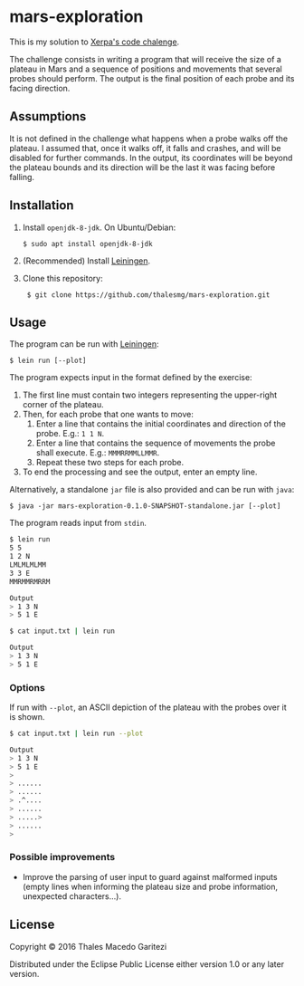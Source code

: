# mars-exploration

This is my solution to [Xerpa's code chalenge](https://gist.github.com/nirev/c42c35eb9a839f7756558519f361bc06). 

The challenge consists in writing a program that will receive the size of a plateau
in Mars and a sequence of positions and movements that several probes should
perform. The output is the final position of each probe and its facing direction.

## Assumptions

It is not defined in the challenge what happens when a probe walks off the plateau.
I assumed that, once it walks off, it falls and crashes, and will be disabled
for further commands. In the output, its coordinates will be beyond the plateau
bounds and its direction will be the last it was facing before falling.

## Installation

1. Install `openjdk-8-jdk`. On Ubuntu/Debian:

       $ sudo apt install openjdk-8-jdk

2. (Recommended) Install [Leiningen](http://leiningen.org/).
3. Clone this repository:

        $ git clone https://github.com/thalesmg/mars-exploration.git

## Usage

The program can be run with [Leiningen](http://leiningen.org/):

    $ lein run [--plot]

The program expects input in the format defined by the exercise:

1. The first line must contain two integers representing the upper-right corner
of the plateau.
2. Then, for each probe that one wants to move:
    1. Enter a line that contains the initial coordinates and direction
    of the probe. E.g.: `1 1 N`.
    2. Enter a line that contains the sequence of movements the probe
    shall execute. E.g.: `MMMRRMMLLMMR`.
    3. Repeat these two steps for each probe.
3. To end the processing and see the output, enter an empty line.

Alternatively, a standalone `jar` file is also provided and can be run with `java`:

    $ java -jar mars-exploration-0.1.0-SNAPSHOT-standalone.jar [--plot]

The program reads input from `stdin`.

```bash
$ lein run
5 5
1 2 N
LMLMLMLMM
3 3 E
MMRMMRMRRM

Output
> 1 3 N
> 5 1 E
```

```bash
$ cat input.txt | lein run

Output
> 1 3 N
> 5 1 E
```

### Options

If run with `--plot`, an ASCII depiction of the plateau with the probes over it
is shown.

```bash
$ cat input.txt | lein run --plot

Output
> 1 3 N
> 5 1 E
>
> ...... 
> ...... 
> .^.... 
> ...... 
> .....> 
> ...... 
>        
```

### Possible improvements

* Improve the parsing of user input to guard against malformed inputs
(empty lines when informing the plateau size and probe information, unexpected 
characters...).

## License
 
Copyright © 2016 Thales Macedo Garitezi

Distributed under the Eclipse Public License either version 1.0 or any later version.
